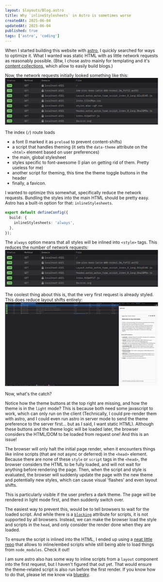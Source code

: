 ```yaml
---
layout: $layouts/Blog.astro
title: Why `inlineStylesheets` in Astro is sometimes worse
createdAt: 2025-06-04
updatedAt: 2025-06-04
published: true
tags: ['astro', 'coding']
---
```


When I started building this website with [astro](https://astro.build), I quickly searched for ways to optimize it. What I wanted was static HTML with as little network requests as reasonably possible.
(Btw, I chose astro mainly for templating and it's [content collections](https://docs.astro.build/de/guides/content-collections/), which allow to easily build blogs.)

Now, the network requests initially looked something like this:
![Network requests overview](./_network-requests-initial.png)

The index (`/`) route loads

- a font (I marked it as `preload` to prevent content-shifts)
- a script that handles theming (it sets the `data-theme` attribute on the `<html>` element based on user preferences)
- the main, global stylesheet
- styles specific to font-awesome (I plan on getting rid of them. Pretty useless for me)
- another script for theming, this time the theme toggle buttons in the header
- finally, a favicon.

I wanted to optimize this somewhat, specifically reduce the network requests. Bundling the styles into the main HTML should be pretty easy. Astro has a built-in option for that: `inlineStylesheets`.

```typescript
export default defineConfig({
  build: {
    inlineStylesheets: 'always',
  },
});
```

The `always` option means that all styles will be inlined into `<style>` tags. This reduces the number of network requests:
![Network requests overview with inlineStylesheets](./_network-requests-inlined.png)

The coolest thing about this is, that the very first request is already styled. This does reduce layout shifts entirely:
![The very first request in the devtools, together with the rendered HTML](./_first-request.png)

Now, what's the catch?

Notice how the theme buttons at the top right are missing, and how the theme is in the `light` mode? This is because both need some javascript to work, which can only run on the client
(Technically, I could pre-render them with astro, and I could even run astro in server mode to send the theme preference to the server first... but as I said, I want static HTML).
Although these buttons and the theme logic will be loaded later, the browser considers the HTML/DOM to be loaded from request one! And this is an issue!

The browser will only halt the initial page render, when it encounters things like inline scripts (that are not async or deferred) in the `<head>` element.
Because there are none of these `style` or `script` tags in the `<head>`, the browser considers the HTML to be fully loaded, and will not wait for anything before rendering the page.
Then, when the script and style is evaluated, the browser will suddenly update the page with the new theme and potentially new styles, which can cause visual 'flashes' and even layout shifts.

This is particularly visible if the user prefers a dark theme. The page will be rendered in light mode first, and then suddenly switch over.

The easiest way to prevent this, would be to tell browsers to wait for the loaded script. And while there is a [`blocking`](https://developer.mozilla.org/en-US/docs/Web/API/HTMLScriptElement/blocking) attribute for scripts, it is not supported by all browsers.
Instead, we can make the browser load the style and scripts in the `head`, and only consider the render done when they are loaded.

To ensure the script is inlined into the HTML, I ended up using a [neat little repo](https://github.com/brandonaaron/astro-script-embed#readme) that allows to inline/embed scripts while still being able to load things from `node_modules`. Check it out!

I am sure astro also has some way to inline scripts from a `layout` component into the first request, but I haven't figured that out yet. That would ensure the theme-related script is also run before the first render.
If you know how to do that, please let me know via [bluesky](https://bsky.app/profile/janis.me).

